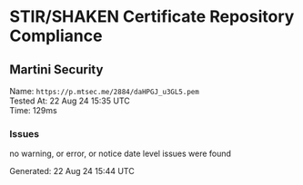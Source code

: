# STIR/SHAKEN Certificate Repository Compliance

## Martini Security

Name: `https://p.mtsec.me/2884/daHPGJ_u3GL5.pem`\
Tested At: 22 Aug 24 15:35 UTC\
Time: 129ms

### Issues

no warning, or error, or notice date level issues were found

Generated: 22 Aug 24 15:44 UTC